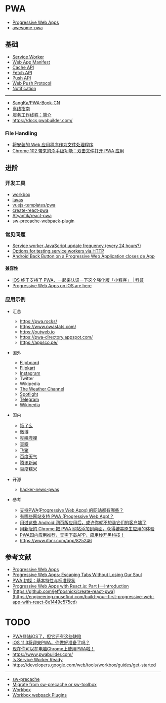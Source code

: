 # PWA

- [Progressive Web Apps](https://developers.google.com/web/progressive-web-apps/)
- [awesome-pwa](https://github.com/hemanth/awesome-pwa)

## 基础

- [Service Worker](https://www.w3.org/TR/service-workers/)
- [Web App Manifest](https://w3c.github.io/manifest/)
- [Cache API](https://developer.mozilla.org/zh-CN/docs/Web/API/Cache)
- [Fetch API](https://fetch.spec.whatwg.org/)
- [Push API](https://www.w3.org/TR/push-api/)
- [Web Push Protocol](https://tools.ietf.org/html/draft-ietf-webpush-protocol-12)
- [Notification](https://www.w3.org/TR/notifications/)

---

- [SangKa/PWA-Book-CN](https://github.com/SangKa/PWA-Book-CN)
- [离线指南](https://developers.google.com/web/fundamentals/instant-and-offline/offline-cookbook/#cache-falling-back-to-network)
- [服务工作线程：简介](https://developers.google.com/web/fundamentals/primers/service-workers/#you_need_https)
- https://docs.pwabuilder.com/

### File Handling

- [将安装的 Web 应用程序作为文件处理程序](https://web.dev/file-handling/)
- [Chrome 102 带来的杀手级功能：双击文件打开 PWA 应用](https://mp.weixin.qq.com/s/3ANzWtSTk1gzRo-ooL6dYg)

## 进阶

### 开发工具

- [workbox](https://github.com/GoogleChrome/workbox)
- [lavas](https://lavas.baidu.com/)
- [vuejs-templates/pwa](https://github.com/vuejs-templates/pwa)
- [create-react-pwa](https://github.com/jeffposnick/create-react-pwa)
- [Atyantik/react-pwa](https://github.com/Atyantik/react-pwa)
- [sw-precache-webpack-plugin](https://github.com/goldhand/sw-precache-webpack-plugin)

### 常见问题

- [Service worker JavaScript update frequency (every 24 hours?)](https://stackoverflow.com/questions/38843970/service-worker-javascript-update-frequency-every-24-hours)
- [Options for testing service workers via HTTP](https://stackoverflow.com/questions/34160509/options-for-testing-service-workers-via-http/34161385#34161385)
- [Android Back Button on a Progressive Web Application closes de App](https://stackoverflow.com/questions/43329654/android-back-button-on-a-progressive-web-application-closes-de-app)

#### 兼容性

- [iOS 终于支持了 PWA，一起来认识一下这个强化版「小程序」 | 科普](https://sspai.com/post/44027)
- [Progressive Web Apps on iOS are here](https://medium.com/@firt/progressive-web-apps-on-ios-are-here-d00430dee3a7)

### 应用示例

- 汇总

    - https://pwa.rocks/
    - https://www.pwastats.com/
    - https://outweb.io
    - https://pwa-directory.appspot.com/
    - https://appsco.pe/

- 国外

    - [Flipboard](https://flipboard.com)
    - [Flipkart](https://www.flipkart.com/)
    - [Instagram](https://www.Instagram.com)
    - Twitter
    - Wikipedia
    - [The Weather Channel](https://weather.com/zh-CN/weather/today/l/CHXX0008:1:CH)
    - [Spotlight](https://spotlight.tooo.io/)
    - [Telegram](https://web.telegram.org/)
    - [Wikipedia](https://wiki-offline.jakearchibald.com)

- 国内

    - [饿了么](https://h5.ele.me/)
    - [微博](https://m.weibo.cn/beta)
    - [哔哩哔哩](https://m.bilibili.com/)
    - [豆瓣](https://m.douban.com/)
    - [飞猪](https://h5.m.taobao.com/trip/home-pwa/index.html)
    - [百度天气](https://weatherpwa.baidu.com/)
    - [腾讯新闻](https://xw.qq.com/)
    - [百度糯米](https://mdianying.baidu.com/)

- 开源

    - [hacker-news-pwas](https://github.com/tastejs/hacker-news-pwas)

- 参考

    - [支持PWA(Progressive Web Apps) 的网站都有哪些？](https://www.zhihu.com/question/265807331)
    - [有哪些网站支持 PWA (Progressive Web App)？](https://www.zhihu.com/question/267536854)
    - [用过这些 Android 网页版应用后，或许你就不想装它们的客户端了](https://sspai.com/post/43656)
    - [用新版的 Chrome 把 PWA 网站添加到桌面，获得媲美原生应用的体验](https://sspai.com/post/43499)
    - [PWA国内应用推荐，无需下载APP，应用秒开黑科技！](https://www.5meng.cc/1017.html/)
    - https://www.ifanr.com/app/825246

## 参考文献

- [Progressive Web Apps](https://developers.google.com/web/progressive-web-apps/)
- [Progressive Web Apps: Escaping Tabs Without Losing Our Soul](https://infrequently.org/2015/06/progressive-apps-escaping-tabs-without-losing-our-soul/)
- [PWA 初探：基本特性与标准现状](http://harttle.com/2017/01/28/pwa-explore.html)
- [Progressive Web Apps with React.js: Part I — Introduction](https://medium.com/@addyosmani/progressive-web-apps-with-react-js-part-i-introduction-50679aef2b12)
- [https://github.com/jeffposnick/create-react-pwa](https://engineering.musefind.com/build-your-first-progressive-web-app-with-react-8e1449c575cd)

# TODO

- [PWA登陆iOS了，但它还有这些缺陷](http://www.infoq.com/cn/articles/progressive-web-apps-on-ios-are-here)
- [iOS 11.3将迎来PWA，你做好准备了吗？](https://mp.weixin.qq.com/s?__biz=MzUxMzcxMzE5Ng==&mid=2247488120&idx=1&sn=c4e8411b9752b708a2ca6728fe5ab190&chksm=f951a73bce262e2db548337879f1e6c1af39ad6d19a96ee475819de3585d7db1b66303770e24&scene=21#wechat_redirect)
- [现在你可以在电脑Chrome上使用PWA啦！](https://mp.weixin.qq.com/s?__biz=MzUxMzcxMzE5Ng==&mid=2247485449&idx=1&sn=af3c79f7ebd3ed32c809dccfdab28e4e&chksm=f951bd4ace26345cd6fc7c6f805e9df8b2ef713191c7fbc80d5060bce54e61170b3e79be6b19&scene=21#wechat_redirect)
- https://www.pwabuilder.com/
- [Is Service Worker Ready](https://jakearchibald.github.io/isserviceworkerready/)
- https://developers.google.com/web/tools/workbox/guides/get-started

---

- [sw-precache](https://github.com/GoogleChromeLabs/sw-precache)
- [Migrate from sw-precache or sw-toolbox](https://developers.google.com/web/tools/workbox/guides/migrations/migrate-from-sw)
- [Workbox](https://github.com/googlechrome/workbox)
- [Workbox webpack Plugins](https://developers.google.com/web/tools/workbox/modules/workbox-webpack-plugin)
